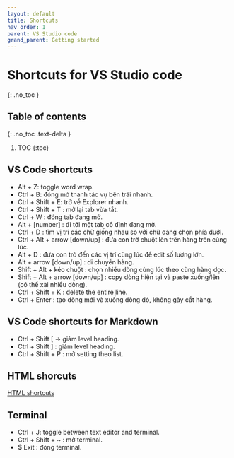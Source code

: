 ```yaml
---
layout: default
title: Shortcuts
nav_order: 1
parent: VS Studio code
grand_parent: Getting started
---
```

# Shortcuts for VS Studio code
{: .no_toc }

## Table of contents
{: .no_toc .text-delta }

1. TOC
{:toc}

## VS Code shortcuts

* Alt + Z: toggle word wrap.
* Ctrl + B: đóng mở thanh tác vụ bên trái nhanh.
* Ctrl + Shift + E: trở về Explorer nhanh.
* Ctrl + Shift + T : mở lại tab vừa tắt.
* Ctrl + W : đóng tab đang mở.
* Alt + [number] : đi tới một tab cố định đang mở.
* Ctrl + D : tìm vị trí các chữ giống nhau so với chữ đang chọn phía dưới.
* Ctrl + Alt + arrow [down/up] : đưa con trở chuột lên trên hàng trên cùng lúc.
* Alt + D : đưa con trỏ đến các vị trí cùng lúc để edit số lượng lớn.
* Alt + arrow [down/up] : di chuyển hàng.
* Shift + Alt + kéo chuột : chọn nhiều dòng cùng lúc theo cùng hàng dọc.
* Shift + Alt + arrow [down/up] : copy dòng hiện tại và paste xuống/lên (có thể xài nhiều dòng).
* Ctrl + Shift + K : delete the entire line.
* Ctrl + Enter : tạo dòng mới và xuống dòng đó, không gây cắt hàng.

## VS Code shortcuts for Markdown

* Ctrl + Shift [ -> giảm level heading.
* Ctrl + Shift ] : giảm level heading.
* Ctrl + Shift + P : mở setting theo list.

## HTML shorcuts

[HTML shortcuts](https://www.youtube.com/watch?v=45eWEO0gRHI)

## Terminal

* Ctrl + J: toggle between text editor and terminal.
* Ctrl + Shift + ~ : mở terminal.
* $ Exit : đóng terminal.

